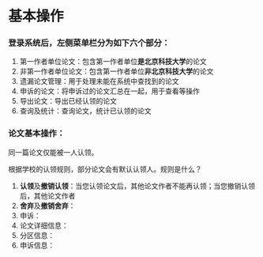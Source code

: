 # 基本操作


### 登录系统后，左侧菜单栏分为如下六个部分：

1. 第一作者单位论文：包含第一作者单位**是北京科技大学**的论文
2. 非第一作者单位论文：包含第一作者单位**非北京科技大学**的论文
3. 遗漏论文管理：用于处理未能在系统中查找到的论文
4. 申诉的论文：将申诉过的论文汇总在一起，用于查看等操作
5. 导出论文：导出已经认领的论文
6. 查询及统计：查询论文，统计已认领的论文


### 论文基本操作：
同一篇论文仅能被一人认领。

根据学校的认领规则，部分论文会有默认认领人。规则是什么？

1. **认领**及**撤销认领**：当您认领论文后，其他论文作者不能再认领；当您撤销认领后，其他论文作者
2. **舍弃**及**撤销舍弃**：
3. 申诉：
4. 论文详细信息：
5. 分区信息：
6. 申诉信息：
